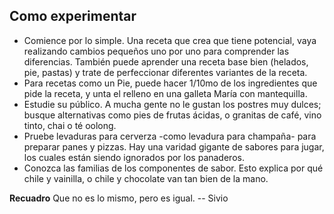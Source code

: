 ## Como experimentar

- Comience por lo simple. Una receta que crea que tiene potencial, vaya realizando cambios pequeños uno por uno para comprender las diferencias. También puede aprender una receta base bien (helados, pie, pastas) y trate de perfeccionar diferentes variantes de la receta.
- Para recetas como un Pie, puede hacer 1/10mo de los ingredientes que pide la receta, y unta el relleno en una galleta María con mantequilla.
- Estudie su público. A mucha gente no le gustan los postres muy dulces; busque alternativas como pies de frutas ácidas, o granitas de café, vino tinto, chai o té oolong.
- Pruebe levaduras para cerverza -como levadura para champaña- para preparar panes y pizzas. Hay una varidad gigante de sabores para jugar, los cuales están siendo ignorados por los panaderos.
- Conozca las familias de los componentes de sabor. Esto explica por qué chile y vainilla, o chile y chocolate van tan bien de la mano.

**Recuadro** Que no es lo mismo, pero es igual. -- Sivio
